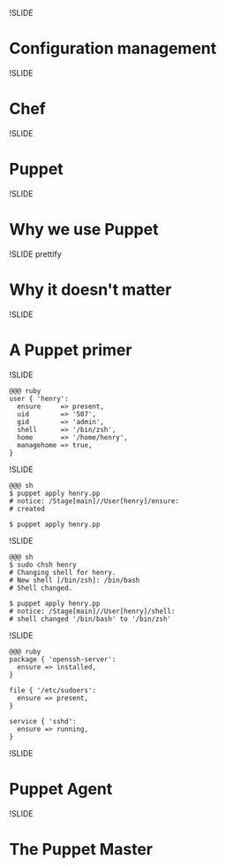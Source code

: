 !SLIDE
# Configuration management

!SLIDE
# Chef

!SLIDE
# Puppet

!SLIDE
# Why we use Puppet

!SLIDE prettify
# Why it doesn't matter

!SLIDE
# A Puppet primer

!SLIDE

    @@@ ruby
    user { 'henry':
      ensure     => present,
      uid        => '507',
      gid        => 'admin',
      shell      => '/bin/zsh',
      home       => '/home/henry',
      managehome => true,
    }

!SLIDE

    @@@ sh
    $ puppet apply henry.pp
    # notice: /Stage[main]//User[henry]/ensure:
    # created

    $ puppet apply henry.pp

!SLIDE

    @@@ sh
    $ sudo chsh henry
    # Changing shell for henry.
    # New shell [/bin/zsh]: /bin/bash
    # Shell changed.

    $ puppet apply henry.pp
    # notice: /Stage[main]//User[henry]/shell:
    # shell changed '/bin/bash' to '/bin/zsh'

!SLIDE

    @@@ ruby
    package { 'openssh-server':
      ensure => installed,
    }

    file { '/etc/sudoers':
      ensure => present,
    }

    service { 'sshd':
      ensure => running,
    }

!SLIDE
# Puppet Agent

!SLIDE
# The Puppet Master

